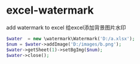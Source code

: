 # excel-watermark
add watermark to excel 给excel添加背景图片水印


```php
$water  = new \watermark\Watermark('D:/a.xlsx');
$num = $water->addImage('D:/images/b.png');
$water->getSheet(1)->setBgImg($num);
$water->close();
```
